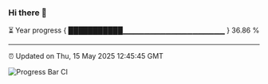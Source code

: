 ### Hi there 👋

⏳ Year progress { ███████████▁▁▁▁▁▁▁▁▁▁▁▁▁▁▁▁▁▁▁ } 36.86 %

---

⏰ Updated on Thu, 15 May 2025 12:45:45 GMT

![Progress Bar CI](https://github.com/liununu/liununu/workflows/Progress%20Bar%20CI/badge.svg)
